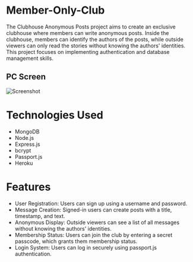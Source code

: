 # Member-Only-Club

The Clubhouse Anonymous Posts project aims to create an exclusive clubhouse where members can write anonymous posts. Inside the clubhouse, members can identify the authors of the posts, while outside viewers can only read the stories without knowing the authors' identities. This project focuses on implementing authentication and database management skills.

## PC Screen
![Screenshot]()

# Technologies Used

- MongoDB
- Node.js
- Express.js
- bcrypt
- Passport.js
- Heroku

# Features

- User Registration: Users can sign up using a username and password.
- Message Creation: Signed-in users can create posts with a title, timestamp, and text.
- Anonymous Display: Outside viewers can see a list of all messages without knowing the authors' identities.
- Membership Status: Users can join the club by entering a secret passcode, which grants them membership status.
- Login System: Users can log in securely using passport.js authentication.





